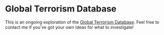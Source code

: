 # Global Terrorism Database

This is an ongoing exploration of the [Global Terrorism Database](https://www.start.umd.edu/gtd/). Feel free to contact me if you've got your own ideas for what to investigate!